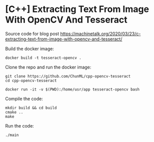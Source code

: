# [C++] Extracting Text From Image With OpenCV And Tesseract
Source code for blog post https://machinetalk.org/2020/03/23/c-extracting-text-from-image-with-opencv-and-tesseract/

Build the docker image:
```
docker build -t tesseract-opencv .
```

Clone the repo and run the docker image:
```
git clone https://github.com/ChunML/cpp-opencv-tesseract
cd cpp-opencv-tesseract

docker run -it -v $(PWD):/home/usr/app tesseract-opencv bash
```

Compile the code:
```
mkdir build && cd build
cmake ..
make
```

Run the code:
```
./main
```

